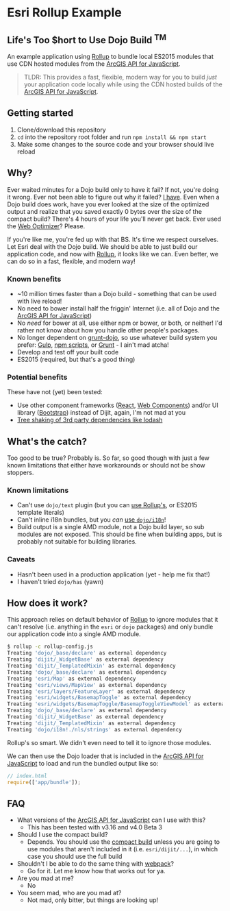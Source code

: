 # Esri Rollup Example

## Life's Too $hort to Use Dojo Build <sup>TM</sup>

An example application using [Rollup] to bundle local ES2015 modules that use CDN hosted modules from the [ArcGIS API for JavaScript].

> TLDR: This provides a fast, flexible, modern way for you to build *just* your application code locally while using the CDN hosted builds of the [ArcGIS API for JavaScript].

## Getting started

1. Clone/download this repository
2. `cd` into the repository root folder and run
`npm install && npm start`
3. Make some changes to the source code and your browser should live reload

## Why?

Ever waited minutes for a Dojo build only to have it fail? If not, you're doing it wrong. Ever not been able to figure out why it failed? [I have](https://github.com/odoe/generator-arcgis-js-app/issues/11). Even when a Dojo build does work, have you ever looked at the size of the optimized output and realize that you saved exactly 0 bytes over the size of the compact build? There's 4 hours of your life you'll never get back. Ever used the [Web Optimizer](https://jso.arcgis.com/)? Please.

If you're like me, you're fed up with that BS. It's time we respect ourselves. Let Esri deal with the Dojo build. We should be able to just build our application code, and now with [Rollup], it looks like we can. Even better, we can do so in a fast, flexible, and modern way!

### Known benefits
* ~10 million times faster than a Dojo build - something that can be used with live reload!
* No need to bower install half the friggin' Internet (i.e. all of Dojo and the [ArcGIS API for JavaScript])
* No _need_ for bower at all, use either npm or bower, or both, or neither! I'd rather not know about how you handle other people's packages.
* No longer dependent on [grunt-dojo](https://www.npmjs.com/package/grunt-dojo), so use whatever build system you prefer: [Gulp], [npm scripts](http://blog.keithcirkel.co.uk/how-to-use-npm-as-a-build-tool/), or [Grunt] - I ain't mad atcha!
* Develop and test off your built code
* ES2015 (required, but that's a good thing)

### Potential benefits
These have not (yet) been tested:
* Use other component frameworks ([React](https://github.com/odoe/esrijs4-vm-react), [Web Components](https://github.com/patrickarlt/custom-elements-dev-summit-2016)) and/or UI library ([Bootstrap]) instead of Dijit, again, I'm not mad at you
* [Tree shaking of 3rd party dependencies like lodash](http://javascriptplayground.com/blog/2016/02/better-bundles-rollup/)

## What's the catch?

Too good to be true? Probably is. So far, so good though with just a few known limitations that either have workarounds or should not be show stoppers.

### Known limitations
* Can't use `dojo/text` plugin (but you can [use Rollup's](https://github.com/tomwayson/esri-rollup-example/blob/4bd1b8819b36a009b70f02ba1e0eb82025f072c7/src/SidePanel.js#L4-L6), or ES2015 template literals)
* Can't inline i18n bundles, but you _can_ [use `dojo/i18n`](https://github.com/tomwayson/esri-rollup-example/blob/4bd1b8819b36a009b70f02ba1e0eb82025f072c7/src/SidePanel.js#L7)!
* Build output is a single AMD module, not a Dojo build layer, so sub modules are not exposed. This should be fine when building apps, but is probably not suitable for building libraries.

### Caveats
* Hasn't been used in a production application (yet - help me fix that!)
* I haven't tried `dojo/has` (yawn)

## How does it work?

This approach relies on default behavior of [Rollup] to ignore modules that it can't resolve (i.e. anything in the `esri` or `dojo` packages) and only bundle our application code into a single AMD module.

```bash
$ rollup -c rollup-config.js
Treating 'dojo/_base/declare' as external dependency
Treating 'dijit/_WidgetBase' as external dependency
Treating 'dijit/_TemplatedMixin' as external dependency
Treating 'dojo/_base/declare' as external dependency
Treating 'esri/Map' as external dependency
Treating 'esri/views/MapView' as external dependency
Treating 'esri/layers/FeatureLayer' as external dependency
Treating 'esri/widgets/BasemapToggle' as external dependency
Treating 'esri/widgets/BasemapToggle/BasemapToggleViewModel' as external dependency
Treating 'dojo/_base/declare' as external dependency
Treating 'dijit/_WidgetBase' as external dependency
Treating 'dijit/_TemplatedMixin' as external dependency
Treating 'dojo/i18n!./nls/strings' as external dependency
```

Rollup's so smart. We didn't even need to tell it to ignore those modules.

We can then use the Dojo loader that is included in the [ArcGIS API for JavaScript] to load and run the bundled output like so:

```js
// index.html
require(['app/bundle']);

```

## FAQ
* What versions of the [ArcGIS API for JavaScript] can I use with this?
  * This has been tested with v3.16 and v4.0 Beta 3
* Should I use the compact build?
  * Depends. You should use the [compact build](https://developers.arcgis.com/javascript/jshelp/intro_accessapi.html#compact-build) unless you are going to use modules that aren't included in it (i.e. `esri/dijit/...`), in which case you should use the full build
* Shouldn't I be able to do the same thing with [webpack](https://webpack.github.io/)?
  * Go for it. Let me know how that works out for ya.
* Are you mad at me?
  * No
* You seem mad, who are you mad at?
  * Not mad, only bitter, but things are looking up!

[Rollup]:http://rollupjs.org
[ArcGIS API for JavaScript]:https://developers.arcgis.com/javascript/
[Grunt]:http://gruntjs.com/
[Gulp]:http://gulpjs.com/
[Bootstrap]:http://getbootstrap.com/
